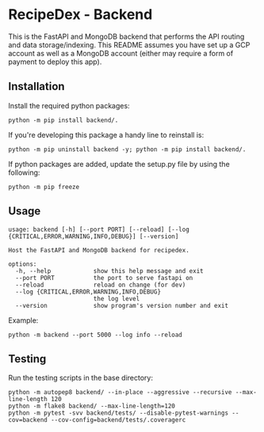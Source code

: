 # RecipeDex - Backend
This is the FastAPI and MongoDB backend that performs the API routing and data storage/indexing. This README assumes you have set up a GCP account as well as a MongoDB account (either may require a form of payment to deploy this app).

## Installation

Install the required python packages:

```
python -m pip install backend/.
```

If you're developing this package a handy line to reinstall is:
```
python -m pip uninstall backend -y; python -m pip install backend/.
```

If python packages are added, update the setup.py file by using the following:

```
python -m pip freeze
```

## Usage

```
usage: backend [-h] [--port PORT] [--reload] [--log {CRITICAL,ERROR,WARNING,INFO,DEBUG}] [--version]

Host the FastAPI and MongoDB backend for recipedex.

options:
  -h, --help            show this help message and exit
  --port PORT           the port to serve fastapi on
  --reload              reload on change (for dev)
  --log {CRITICAL,ERROR,WARNING,INFO,DEBUG}
                        the log level
  --version             show program's version number and exit
```

Example:

```
python -m backend --port 5000 --log info --reload
```

## Testing

Run the testing scripts in the base directory:

```
python -m autopep8 backend/ --in-place --aggressive --recursive --max-line-length 120
python -m flake8 backend/ --max-line-length=120
python -m pytest -svv backend/tests/ --disable-pytest-warnings --cov=backend --cov-config=backend/tests/.coveragerc
```
